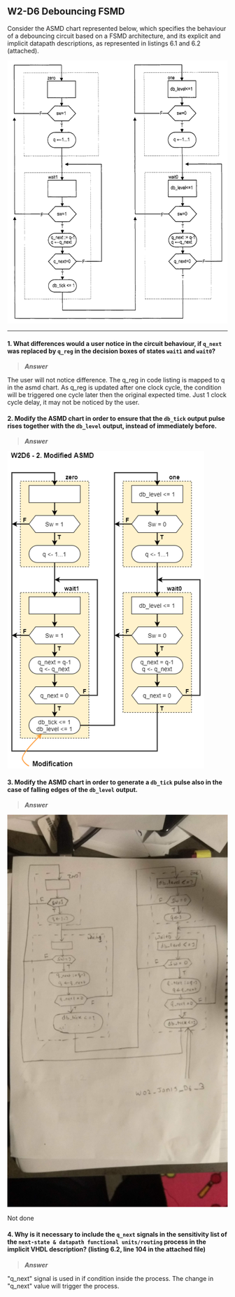 ## W2-D6 Debouncing FSMD

Consider the ASMD chart represented below, which specifies the behaviour of a debouncing circuit based on a FSMD architecture, and its explicit and implicit datapath descriptions, as represented in listings 6.1 and 6.2 (attached).

<img src="/Resources/images/w02d6.png" alt="drawing" width="550"/>

---

#### 1. What differences would a user notice in the circuit behaviour, if `q_next` was replaced by `q_reg` in the decision boxes of states `wait1` and `wait0`?

>***Answer***

The user will not notice difference. The q_reg in code listing is mapped to q in the asmd chart. As q_reg is updated after one clock cycle, the condition will be triggered one cycle later then the original expected time. Just 1 clock cycle delay, it may not be noticed by the user.



#### 2. Modify the ASMD chart in order to ensure that the `db_tick` output pulse rises together with the `db_level` output, instead of immediately before.

>***Answer***

<img src="/Resources/images/w2d6_Modified.png" width="450">

#### 3. Modify the ASMD chart in order to generate a `db_tick` pulse also in the case of falling edges of the `db_level` output.

>***Answer***


<img src="/Resources/images/W02D6_3.jpg" width="700">

Not done

#### 4. Why is it necessary to include the `q_next` signals in the sensitivity list of the `next-state & datapath functional units/routing` process in the implicit VHDL description? (listing 6.2, line 104 in the attached file)

>***Answer***

"q_next" signal is used in if condition inside the process. The change in "q_next" value will trigger the process.
